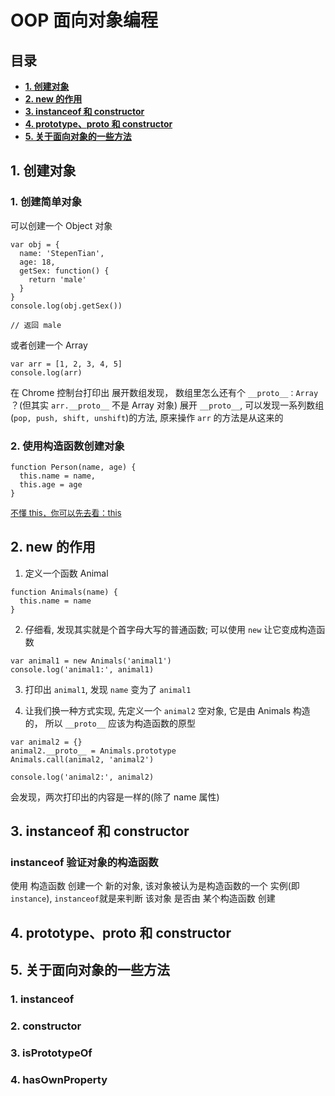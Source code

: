 # OOP 面向对象编程

## 目录

- **[1. 创建对象](#1-创建对象)**
- **[2. new 的作用](#2-new-的作用)**
- **[3. instanceof 和 constructor]()**
- **[4. prototype、__proto__ 和 constructor]()**
- **[5. 关于面向对象的一些方法]()**

## 1. 创建对象

### 1. 创建简单对象

可以创建一个 Object 对象
```
var obj = {
  name: 'StepenTian',
  age: 18,
  getSex: function() {
    return 'male'
  }
}
console.log(obj.getSex())

// 返回 male
```

或者创建一个 Array

```
var arr = [1, 2, 3, 4, 5]
console.log(arr)
```

在 Chrome 控制台打印出
展开数组发现， 数组里怎么还有个 `__proto__：Array` ？(但其实 `arr.__proto__` 不是 Array 对象)
展开 `__proto__`, 可以发现一系列数组(`pop, push, shift, unshift`)的方法, 原来操作 `arr` 的方法是从这来的


### 2. 使用构造函数创建对象
```
function Person(name, age) {
  this.name = name,
  this.age = age
}
```
<font size="2">[不懂 this，你可以先去看：this]()</font>


## 2. new 的作用
1. 定义一个函数 Animal

```
function Animals(name) {
  this.name = name
}
```

2. 仔细看, 发现其实就是个首字母大写的普通函数; 可以使用 `new` 让它变成构造函数

```
var animal1 = new Animals('animal1')
console.log('animal1:', animal1)
```

3. 打印出 `animal1`, 发现 `name` 变为了 `animal1`

4. 让我们换一种方式实现, 先定义一个 `animal2` 空对象, 它是由 Animals 构造的， 所以 `__proto__` 应该为构造函数的原型

```
var animal2 = {}
animal2.__proto__ = Animals.prototype
Animals.call(animal2, 'animal2')

console.log('animal2:', animal2)
```

会发现，两次打印出的内容是一样的(除了 name 属性)

## 3. instanceof 和 constructor

### instanceof 验证对象的构造函数

使用 构造函数 创建一个 新的对象, 该对象被认为是构造函数的一个 实例(即 `instance`), `instanceof`就是来判断 该对象 是否由 某个构造函数 创建


## 4. prototype、__proto__ 和 constructor


## 5. 关于面向对象的一些方法
### 1. instanceof

### 2. constructor

### 3. isPrototypeOf

### 4. hasOwnProperty